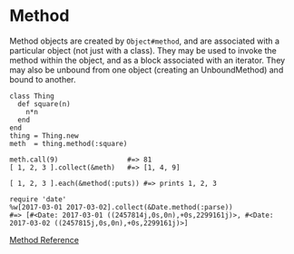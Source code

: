 # Method

Method objects are created by `Object#method`, and are associated with a
particular object (not just with a class).  They may be used to invoke the
method within the object, and as a block associated with an iterator.  They
may also be unbound from one object (creating an UnboundMethod) and bound to
another.

    class Thing
      def square(n)
        n*n
      end
    end
    thing = Thing.new
    meth  = thing.method(:square)

    meth.call(9)                 #=> 81
    [ 1, 2, 3 ].collect(&meth)   #=> [1, 4, 9]

    [ 1, 2, 3 ].each(&method(:puts)) #=> prints 1, 2, 3

    require 'date'
    %w[2017-03-01 2017-03-02].collect(&Date.method(:parse))
    #=> [#<Date: 2017-03-01 ((2457814j,0s,0n),+0s,2299161j)>, #<Date: 2017-03-02 ((2457815j,0s,0n),+0s,2299161j)>]

[Method Reference](https://ruby-doc.org/core-2.7.0/Method.html)